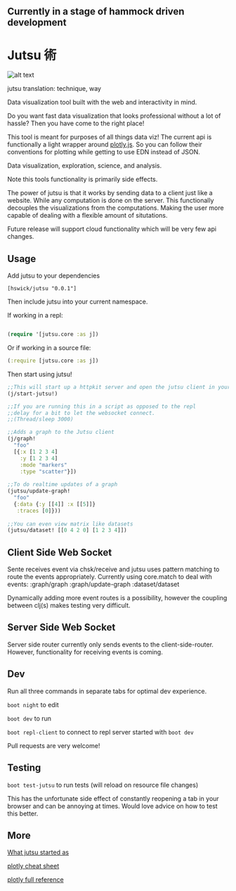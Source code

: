 ## Currently in a stage of hammock driven development

# Jutsu 術

![alt text](https://s-media-cache-ak0.pinimg.com/originals/1d/0e/96/1d0e96bd4b23ca71399c0ded22c9fcd4.png)

jutsu translation: technique, way

Data visualization tool built with the web and interactivity in mind.

Do you want fast data visualization that looks professional without a lot of hassle? Then you have come to the right place!

This tool is meant for purposes of all things data viz! The current api is functionally a light wrapper around [plotly.js](https://plot.ly/javascript/).
So you can follow their conventions for plotting while getting to use EDN instead of JSON. 

Data visualization, exploration, science, and analysis.

Note this tools functionality is primarily side effects.

The power of jutsu is that it works by sending data to a client just like a website. While any computation is done on the server.
This functionally decouples the visualizations from the computations. Making the user more capable of dealing with a flexible amount of situtations.

Future release will support cloud functionality which will be very few api changes.

## Usage

Add jutsu to your dependencies

`[hswick/jutsu "0.0.1"]`

Then include jutsu into your current namespace.

If working in a repl:

```clojure

(require '[jutsu.core :as j])

```
Or if working in a source file:

```clojure
(:require [jutsu.core :as j])
```

Then start using jutsu! 
```clojure
;;This will start up a httpkit server and open the jutsu client in your default browser.
(j/start-jutsu!)

;;If you are running this in a script as opposed to the repl 
;;delay for a bit to let the websocket connect.
;;(Thread/sleep 3000)

;;Adds a graph to the Jutsu client
(j/graph!
  "foo"
  [{:x [1 2 3 4]
    :y [1 2 3 4]
    :mode "markers"
    :type "scatter"}])
   
;;To do realtime updates of a graph
(jutsu/update-graph!  
  "foo"
  {:data {:y [[4]] :x [[5]]} 
   :traces [0]}))
   
;;You can even view matrix like datasets
(jutsu/dataset! [[0 4 2 0] [1 2 3 4]])
```

##

## Client Side Web Socket
Sente receives event via chsk/receive and jutsu uses pattern matching to route the events appropriately.
Currently using core.match to deal with events:
:graph/graph
:graph/update-graph
:dataset/dataset

Dynamically adding more event routes is a possibility, however the coupling between clj(s) makes testing very difficult.

## Server Side Web Socket
Server side router currently only sends events to the client-side-router. However, functionality for receiving events is coming.

## Dev

Run all three commands in separate tabs for optimal dev experience.

`boot night` to edit

`boot dev` to run

`boot repl-client` to connect to repl server started with `boot dev`

Pull requests are very welcome!

## Testing

`boot test-jutsu` to run tests (will reload on resource file changes)

This has the unfortunate side effect of constantly reopening a tab in your browser and can be annoying at times.
Would love advice on how to test this better. 


## More
[What jutsu started as](https://github.com/danielsz/sente-boot)

[plotly cheat sheet](https://images.plot.ly/plotly-documentation/images/plotly_js_cheat_sheet.pdf)

[plotly full reference](https://plot.ly/javascript/reference/)